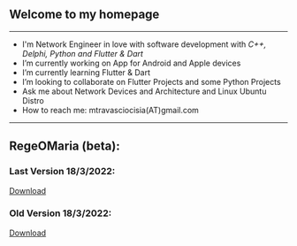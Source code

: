 ## Welcome to my homepage
---
- I'm Network Engineer in love with software development with *C++, Delphi, Python and Flutter & Dart*
- I’m currently working on App for Android and Apple devices
- I’m currently learning Flutter & Dart
- I’m looking to collaborate on Flutter Projects and some Python Projects
- Ask me about Network Devices and Architecture and Linux Ubuntu Distro
- How to reach me: mtravasciocisia(AT)gmail.com
---
## RegeOMaria (beta):
### Last Version 18/3/2022:
[Download](https://drive.google.com/file/d/1tH3SQNN8e7zyZ51yACP8ucBZtfmBrgkK/view?usp=sharing)

### Old Version 18/3/2022:
[Download](https://drive.google.com/file/d/1KjGTVeYdWrzmFoHpXZk_Nmz7ZD_ig39F/view?usp=sharing)



